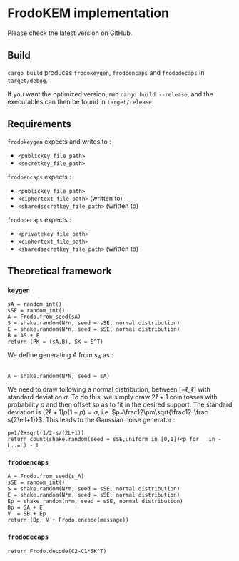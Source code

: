 # FrodoKEM implementation

Please check the latest version on [GitHub](https://github.com/leo-leesco/Crypto-TD7).

## Build

`cargo build` produces `frodokeygen`, `frodoencaps` and `frododecaps` in `target/debug`.

If you want the optimized version, run `cargo build --release`, and the executables can then be found in `target/release`.

## Requirements

`frodokeygen` expects and writes to :

- `<publickey_file_path>`
- `<secretkey_file_path>`

`frodoencaps` expects :

- `<publickey_file_path>`
- `<ciphertext_file_path>` (written to)
- `<sharedsecretkey_file_path>` (written to)

`frododecaps` expects :

- `<privatekey_file_path>`
- `<ciphertext_file_path>`
- `<sharedsecretkey_file_path>` (written to)

## Theoretical framework

### `keygen`

```pseudo
sA = random_int()
sSE = random_int()
A = Frodo.from_seed(sA)
S = shake.random(N*n, seed = sSE, normal distribution)
E = shake.random(N*n, seed = sSE, normal distribution)
B = AS + E
return (PK = (sA,B), SK = S^T)
```

We define generating $A$ from $s_A$ as :
```pseudo

A = shake.random(N*N, seed = sA)
```

We need to draw following a normal distribution, between $[-\ell,\ell]$ with standard deviation $\sigma$. To do this, we simply draw $2\ell+1$ coin tosses with probability $p$ and then offset so as to fit in the desired support. The standard deviation is $(2\ell+1)p(1-p)=\sigma$, i.e. $p=\frac12\pm\sqrt{\frac12-\frac s{2\ell+1}}$. This leads to the Gaussian noise generator :
```pseudo
p=1/2+sqrt(1/2-s/(2L+1))
return count(shake.random(seed = sSE,uniform in [0,1])<p for _ in -L..=L) - L
```

### `frodoencaps`

```pseudo
A = Frodo.from_seed(s_A)
sSE = random_int()
S = shake.random(N*m, seed = sSE, normal distribution)
E = shake.random(N*m, seed = sSE, normal distribution)
Ep = shake.random(n*m, seed = sSE, normal distribution)
Bp = SA + E
V  = SB + Ep
return (Bp, V + Frodo.encode(message))
```

### `frododecaps`

```pseudo
return Frodo.decode(C2-C1*SK^T)
```

